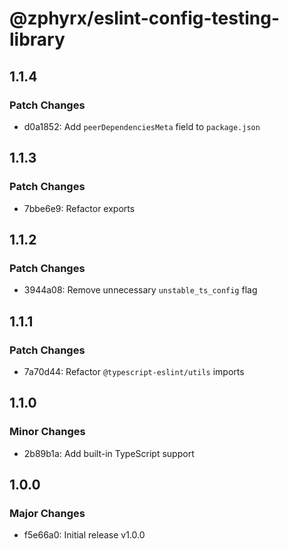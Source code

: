 # @zphyrx/eslint-config-testing-library

## 1.1.4

### Patch Changes

- d0a1852: Add `peerDependenciesMeta` field to `package.json`

## 1.1.3

### Patch Changes

- 7bbe6e9: Refactor exports

## 1.1.2

### Patch Changes

- 3944a08: Remove unnecessary `unstable_ts_config` flag

## 1.1.1

### Patch Changes

- 7a70d44: Refactor `@typescript-eslint/utils` imports

## 1.1.0

### Minor Changes

- 2b89b1a: Add built-in TypeScript support

## 1.0.0

### Major Changes

- f5e66a0: Initial release v1.0.0
